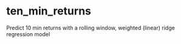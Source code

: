 # ten_min_returns
Predict 10 min returns with a rolling window, weighted (linear) ridge regression model
